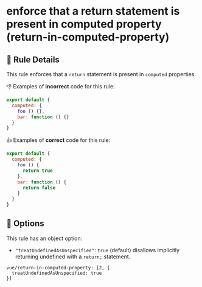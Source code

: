 # enforce that a return statement is present in computed property (return-in-computed-property)

## :book: Rule Details

This rule enforces that a `return` statement is present in `computed` properties.

:-1: Examples of **incorrect** code for this rule:

```js
export default {
  computed: {
    foo () {},
    bar: function () {}
  }
}
```

:+1: Examples of **correct** code for this rule:

```js
export default {
  computed: {
    foo () {
      return true
    },
    bar: function () {
      return false
    }
  }
}
```

## :wrench: Options

This rule has an object option:
- `"treatUndefinedAsUnspecified"`: `true` (default) disallows implicitly returning undefined with a `return;` statement.

```
vue/return-in-computed-property: [2, {
  treatUndefinedAsUnspecified: true
}]
```
